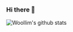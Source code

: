 ### Hi there 👋

![Woollim's github stats](https://github-readme-stats.vercel.app/api?username=Woollim&show_icons=true&theme=tokyonight&count_private=true)
